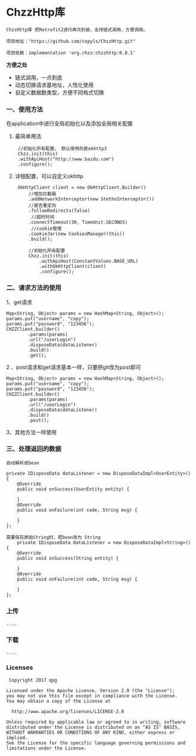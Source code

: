 #   ChzzHttp库



    ChzzHttp库 把Retrofit2进行再次封装，支持链式调用，方便调用。

    项目地址："https://github.com/copyls/ChzzHttp.git"

    项目依赖：implementation 'org.chzz:chzzhttp:0.0.1'

**方便之处**

- 链式调用，一点到底
- 动态切换请求基地址，人性化使用
- 自定义数据数类型，方便不同格式切换



###   一、使用方法

在application中进行全局初始化以及添加全局相关配置

1. 最简单用法

        //初始化所有配置， 默认使用的是okhttp3
        Chzz.init(this)
        .withApiHost("http://www.baidu.com")
        .configure();


2. 详细配置，可以自定义okhttp

        OkHttpClient client = new OkHttpClient.Builder()
            //增加拦截器
            .addNetworkInterceptor(new StethoInterceptor())
            //是否重定向
            .followRedirects(false)
             //超时时间
            .connectTimeout(30, TimeUnit.SECONDS)
             //cookie管理
            .cookieJar(new CookiesManager(this))
            .build();

            //初始化所有配置
            Chzz.init(this)
                .withApiHost(ConstantValues.BASE_URL)
                .withOkHttpClient(client)
                .configure();


### 二、请求方法的使用

1、get请求

    Map<String, Object> params = new HashMap<String, Object>();
    params.put("username", "copy");
    params.put("password", "123456");
    CHZZClient.builder()
            .params(params)
            .url("/userLogin")
            .disposeData(dataListener)
            .build()
            .get();


2 、post请求和get请求基本一样，只要把git改为post即可


    Map<String, Object> params = new HashMap<String, Object>();
    params.put("username", "copy");
    params.put("password", "123456");
    CHZZClient.builder()
            .params(params)
            .url("/userLogin")
            .disposeData(dataListener)
            .build()
            .post();
3、其他方法一样使用


###   三、处理返回的数据

    自动解析成bean

    private IDisposeData dataListener = new DisposeDataImpl<UserEntity>() {
        @Override
        public void onSuccess(UserEntity entity) {

        }
        @Override
        public void onFailure(int code, String msg) {

        }
    };

    需要保存原始String时，把bean改为 String
        private IDisposeData dataListener = new DisposeDataImpl<String>() {
        @Override
        public void onSuccess(String entity) {

        }
        @Override
        public void onFailure(int code, String msg) {

        }
    };


### 上传



    ....




### 下载


    ....




### Licenses

     Copyright 2017 qpg

    Licensed under the Apache License, Version 2.0 (the "License");
    you may not use this file except in compliance with the License.
    You may obtain a copy of the License at

      http://www.apache.org/licenses/LICENSE-2.0

    Unless required by applicable law or agreed to in writing, software
    distributed under the License is distributed on an "AS IS" BASIS,
    WITHOUT WARRANTIES OR CONDITIONS OF ANY KIND, either express or implied.
    See the License for the specific language governing permissions and
    limitations under the License.